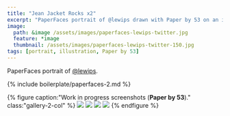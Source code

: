 ```yaml
---
title: "Jean Jacket Rocks x2"
excerpt: "PaperFaces portrait of @lewips drawn with Paper by 53 on an iPad."
image: 
  path: &image /assets/images/paperfaces-lewips-twitter.jpg 
  feature: *image
  thumbnail: /assets/images/paperfaces-lewips-twitter-150.jpg
tags: [portrait, illustration, Paper by 53]
---
```


PaperFaces portrait of <a href="https://twitter.com/lewips">@lewips</a>.

{% include boilerplate/paperfaces-2.md %}

{% figure caption:"Work in progress screenshots (**Paper by 53**)." class:"gallery-2-col" %}
[![](/assets/images/paperfaces-lewips-process-1-600.jpg)](/assets/images/paperfaces-lewips-process-1-lg.jpg)
[![](/assets/images/paperfaces-lewips-process-2-600.jpg)](/assets/images/paperfaces-lewips-process-2-lg.jpg)
[![](/assets/images/paperfaces-lewips-process-3-600.jpg)](/assets/images/paperfaces-lewips-process-3-lg.jpg)
[![](/assets/images/paperfaces-lewips-process-4-600.jpg)](/assets/images/paperfaces-lewips-process-4-lg.jpg)
{% endfigure %}
